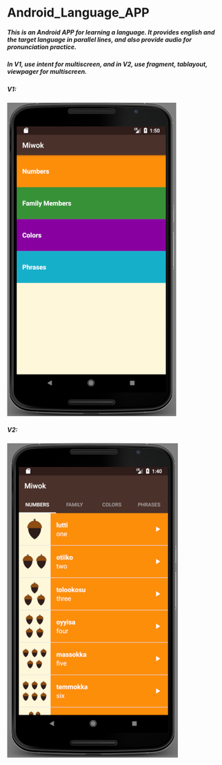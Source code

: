 # Android_Language_APP

##### This is an Android APP for learning a language. It provides english and the target language in parallel lines, and also provide audio for pronunciation practice.

##### In V1, use intent for multiscreen, and in V2, use fragment, tablayout, viewpager for multiscreen.

##### V1: 

![ScreenShot](https://github.com/lzzsmile/Android_Language_APP/blob/master/V1.png)


##### V2:

![ScreenShot](https://github.com/lzzsmile/Android_Language_APP/blob/master/V2.png)
